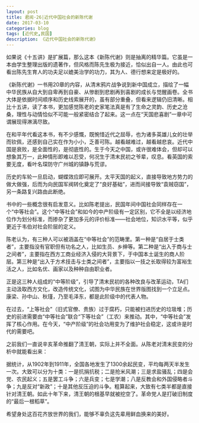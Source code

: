 ```yaml
---
layout: post
title: 君阅·26|近代中国社会的新陈代谢
date: 2017-03-10
categories: blog
tags: [近代史,民国]
description: 《近代中国社会的新陈代谢》
---
```


<p>如果说《十五讲》是扩展篇，那么这本《新陈代谢》则是抽离的精华篇。它虽是一本由学生整理出版的遗著作，但风格而陈先生极为接近，恰似出自一人。由此也可看出陈先生育人的功夫足以媲美治学的功力，其为人、德行想来定是极好的。</p>

<p>《新陈代谢》一书用20章的内容，从清末鸦片战争说到新中国成立，描绘了一幅中华民族从自大到自卑再到自豪、从惨剧到悲剧再到喜剧的成长与觉醒画卷。全书大体是依据时间顺序和历史线索展开的，虽有部分重叠，但看来逻辑仍旧清晰。相比十五讲，读了本书，更加感觉陈老的史家笔法真是有了生命之灵韵、历史之沧桑，理性与动情恰似不可能一般紧密结合了起来。这一点在“天国悲喜剧”一章中可谓展现得淋漓尽致。</p>

<p>在和平年代看这本书，有不少感慨，既惋惜近代之屈辱，也为诸多英雄儿女的壮举而钦佩，还感到自己实在作为小小，乏善可陈。越看越难过，越看越悲哀。近代中国是衰败，是全面性的，是彻底性的。生于今天之中国，或许很难体会，但却可以想象其万一，此种情形即难以忍受，何况生于清末民初之爷辈，叹息。看英国的索要无度，看叶名琛防守广州城的镇静与荒谬。</p>

<p>历史的车轮一旦启动，蝴蝶效应即可展开。太平天国的起义，直接导致地方势力的做大做强，后而为向民国军阀转化奠定了“良好基础”，进而间接导致“袁贼窃国”，另一条路复兴路由此断绝。</p>

<p>书中的一些概念很有启发意义。比如陈老提出，民国年间中国社会同样存在一个“中等社会”。这个“中等社会”和如今的中产阶级有一定区别，它不全是以经济地位作为划分标准，而掺杂了更加多元的评价标准——社会地位，知识水平等，似乎更近于韦伯对社会阶层的定义。</p>

<p>陈老认为，有三种人可以被涵盖在“中等社会”的范畴里。第一种是“自居于士类者”，主要指没有官职但有功名之人，比如生员、乡绅等。第二种是“出入于商与士之间者”，主要指在西方工商业经济入侵的大背景下，于中国本土诞生的商人阶层。第三种是“出入于方术技击与士类之间者”，主要指以一技之长取得较为富裕生活之人，比如名优、画家以及种种自由职业者。</p>

<p>正是这三种人组成的“中等阶级”，引导了清末民初的各种改良与改革运动，TA们主动汲取西方文化，改造传统文化，试图为中华民族在世界版图找到一个立足点。康梁、孙中山、秋瑾，乃至毛泽东，都是此阶级中的代表人物。</p>

<p>在过去，“上等社会”（旧式官僚、贵族）过于腐朽，只能被扫进历史的垃圾堆；历史的前进需要由“中等社会”联合“下等社会”（工农）来推动。其中，“中等社会”发挥了核心作用。在今天，“中产阶级”的社会功用变为了维护社会稳定，这或许是时代的需要吧。</p>

<p>之前我们一直说辛亥革命推翻了清王朝，实际上并不全面。从陈老对清末民变的分析中就能看出来：</p>

<p>据统计，从1902年到1911年，全国各地发生了1300余起民变，平均每两天半发生一次。大致可以分为十类：一是抗捐抗税；二是抢米风潮；三是求盐骚乱；四是会党、农民起义；五是罢工斗争；六是兵变；七是学潮；八是反教会和外国侵略者斗争；九是反对“新政”；十是其他反压迫的斗争。粗算起来，大致有七类半都是直接针对清王朝。如此十年下来，清王朝的根基早就被挖空了。革命党人是打破旧制度的“最后一根稻草”。</p>

<p>希望身处这百花齐放世界的我们，能够不辜负这先辈用鲜血换来的美好。</p>



